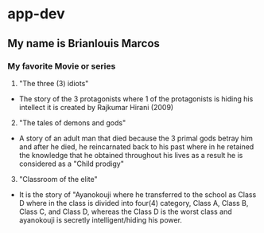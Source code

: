 # app-dev


## My name is Brianlouis Marcos


### My favorite Movie or series
1. "The three (3) idiots"
- The story of the 3 protagonists where 1 of the protagonists is hiding his intellect it is created by Rajkumar Hirani (2009)

2. "The tales of demons and gods"
- A story of an adult man that died because the 3 primal gods betray him and after he died, he reincarnated back to his past where in he retained the knowledge that he obtained throughout his lives as a result he is considered as a "Child prodigy"

3. "Classroom of the elite"
- It is the story of "Ayanokouji where he transferred to the school as Class D where in the class is divided into four(4) category, Class A, Class B, Class C, and Class D, whereas the Class D is the worst class and ayanokouji is secretly intelligent/hiding his power.



